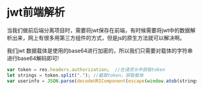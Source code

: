 # jwt前端解析

​	当我们做前后端分离项目时，需要将jwt保存在前端，有时候需要将jwt中的数据解析出来，网上有很多用第三方组件的方式，但是js的原生方法就可以解决啊。

我们jwt 数据载体是使用的base64进行加密的，所以我们只需要对载体的字符串进行base64解码即可!

```javascript
var token = res.headers.authorization;  //在请求头中获取token
let strings = token.split("."); //截取token，获取载体
var userinfo = JSON.parse(decodeURIComponent(escape(window.atob(strings[1].replace(/-/g, "+").replace(/_/g, "/"))))); //解析，需要吧‘_’,'-'进行转换否则会无法解析

```

